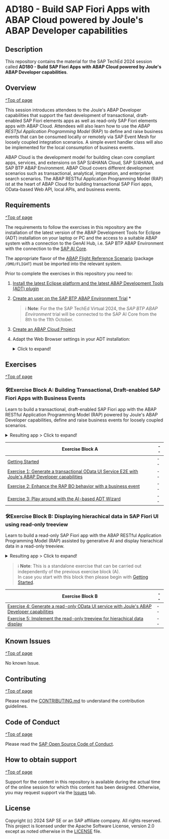 # AD180 - Build SAP Fiori Apps with ABAP Cloud powered by Joule's ABAP Developer capabilities

## Description

This repository contains the material for the SAP TechEd 2024 session called **AD180 - Build SAP Fiori Apps with ABAP Cloud powered by Joule's ABAP Developer capabilities**.

## Overview
[^Top of page](#)

This session introduces attendees to the Joule's ABAP Developer capabilities that support the fast development of transactional, draft-enabled SAP Fiori elements apps as well as read-only SAP Fiori elements apps with ABAP Cloud. Attendees will also learn how to use the _ABAP RESTful Application Programming Model_ (RAP) to define and raise business events that can be consumed locally or remotely via SAP Event Mesh for loosely coupled integration scenarios. A simple event handler class will also be implemented for the local consumption of business events.

ABAP Cloud is the development model for building clean core compliant apps, services, and extensions on SAP S/4HANA Cloud, SAP S/4HANA, and SAP BTP ABAP Environment. ABAP Cloud covers different development scenarios such as transactional, analytical, intgeration, and enterprise search scenarios. The ABAP RESTful Application Programming Model (RAP) ist at the heart of ABAP Cloud for building transactional SAP Fiori apps, OData-based Web API, local APIs, and business events.

## Requirements
[^Top of page](#)

The requirements to follow the exercises in this repository are the installation of the latest version of the ABAP Development Tools for Eclipse (ADT) installation 
on your laptop or PC and the access to a suitable ABAP system with a connection to the GenAI Hub, i.e. SAP BTP ABAP Environment with the connection to the [SAP AI Core](https://discovery-center.cloud.sap/serviceCatalog/sap-ai-core). 

The appropriate flavor of the [ABAP Flight Reference Scenario](https://github.com/SAP-samples/abap-platform-refscen-flight) (package `/DMO/FLIGHT`) must be imported into the relevant system. 

Prior to complete the exercises in this repository you need to:
1. [Install the latest Eclipse platform and the latest ABAP Development Tools (ADT) plugin](https://developers.sap.com/tutorials/abap-install-adt.html)
2. [Create an user on the SAP BTP ABAP Environment Trial](https://developers.sap.com/tutorials/abap-environment-trial-onboarding.html) *
   > ℹ️ **Note**: For the the SAP TechEd Virtual 2024, the _SAP BTP ABAP Environment_ trial will be connected to the SAP AI Core from the 8th to the 11th October.
3. [Create an ABAP Cloud Project](https://developers.sap.com/tutorials/abap-environment-create-abap-cloud-project.html)
4. Adapt the Web Browser settings in your ADT installation:
   
   <details>
     <summary>Click to expand!</summary>   
      
      a. Choose _Window_ > _Preferences_ in the menu bar
      b. Go to _General_ > _Web Browser_.      
      c. Activate the radio button _Use external web browser_.   
      d. Select one of the listed external web browsers that are available, e.g. _Default system web browser_.  
         (⚠️Please make sure that _Internet Explorer_ is not selected.)
   
   </details>

## Exercises
[^Top of page](#)

### 🛠Exercise Block A: Building Transactional, Draft-enabled SAP Fiori Apps with Business Events

Learn to build a transactional, draft-enabled SAP Fiori app with the ABAP RESTful Application Programming Model (RAP) powered by Joule's ABAP Developer capabilities, define and raise business events for loosely coupled scenarios.

<details>
  <summary>Resulting app > Click to expand!</summary>
    <img src="exercises/images/fioriapp01.png" alt="create package" width="100%">
</details>  

| Exercise Block A | -- |
| ------------- |  -- |
| [Getting Started](exercises/ex0/README.md) | -- |
| [Exercise 1: Generate a transactional OData UI Service E2E with Joule's ABAP Developer capabilities](exercises/ex01/README.md) | -- |
| [Exercise 2: Enhance the RAP BO behavior with a business event](exercises/ex02/README.md) | -- |
| [Exercise 3: Play around with the AI-based ADT Wizard](exercises/ex03/README.md) | -- |


### 🛠Exercise Block B: Displaying hierachical data in SAP Fiori UI using read-only treeview

Learn to build a read-only SAP Fiori app with the ABAP RESTful Application Programming Model (RAP) assisted by generative AI and display hierachical data in a read-only treeview.

<details>
  <summary>Resulting app > Click to expand!</summary>
    <img src="exercises/images/fioriapp02.png" alt="create package" width="100%">
</details>  

> ℹ️ **Note**: This is a standalone exercise that can be carried out independently of the previous exercise block (A).   
> In case you start with this block then please begin with [Getting Started](exercises/ex0/README.md). 

| Exercise Block B | -- |
| ------------- |  -- |
| [Exercise 4: Generate a read-only OData UI service with Joule's ABAP Developer capabilities](exercises/ex04/README.md) | -- |
| [Exercise 5: Implement the read-only treeview for hierachical data display](exercises/ex05/README.md) | -- |


<!--
### 🛠 Optional Exercise: Create and deploy a SAP Fiori elements app with SAP BAS

Create a productive SAP Fiori elements List Report app with the SAP Business Application Studio (SAP BAS) on top of an OData service built with the ABAP RESTful Application Programming Model (RAP) and deploy it into the SAP BTP ABAP Environment system. 

> ℹ️ **Note**: This exercise can be completed immediately after Exercise Block A and Exercise Block B, which are independent exercises blocks.

| Exercise | -- |
| ------------- |  -- |
| [Exercise 6: Create an SAP Fiori elements app with SAP Business Application Studio and deploy it to the SAP BTP ABAP Environment](https://developers.sap.com/tutorials/abap-environment-deploy-fiori-elements-ui.html) (_Tutorial in the SAP Developer Center_)| -- |

--> 

## Known Issues
[^Top of page](#)

No known Issue.

## Contributing
[^Top of page](#)

Please read the [CONTRIBUTING.md](./CONTRIBUTING.md) to understand the contribution guidelines.

## Code of Conduct
[^Top of page](#)

Please read the [SAP Open Source Code of Conduct](https://github.com/SAP-samples/.github/blob/main/CODE_OF_CONDUCT.md).

## How to obtain support
[^Top of page](#)

Support for the content in this repository is available during the actual time of the online session for which this content has been designed. Otherwise, you may request support via the [Issues](../../issues) tab.

## License
Copyright (c) 2024 SAP SE or an SAP affiliate company. All rights reserved. This project is licensed under the Apache Software License, version 2.0 except as noted otherwise in the [LICENSE](LICENSES/Apache-2.0.txt) file.
